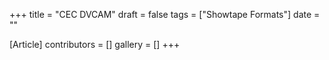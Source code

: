 +++
title = "CEC DVCAM"
draft = false
tags = ["Showtape Formats"]
date = ""

[Article]
contributors = []
gallery = []
+++